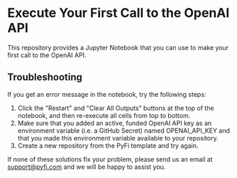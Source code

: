 # Execute Your First Call to the OpenAI API

This repository provides a Jupyter Notebook that you can use to make your first call to the OpenAI API.

## Troubleshooting

If you get an error message in the notebook, try the following steps:
1. Click the "Restart" and "Clear All Outputs" buttons at the top of the notebook, and then re-execute all cells from top to bottom.
2. Make sure that you added an active, funded OpenAI API key as an environment variable (i.e. a GitHub Secret) named OPENAI_API_KEY and that you made this environment variable available to your repository.
3. Create a new repository from the PyFi template and try again.

If none of these solutions fix your problem, please send us an email at support@pyfi.com and we will be happy to assist you.
